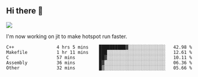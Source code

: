 


<!--
**liusy58/liusy58** is a ✨ _special_ ✨ repository because its `README.md` (this file) appears on your GitHub profile.

Here are some ideas to get you started:

- 🔭 I’m currently working on ...
- 🌱 I’m currently learning ...
- 👯 I’m looking to collaborate on ...
- 🤔 I’m looking for help with ...
- 💬 Ask me about ...
- 📫 How to reach me: ...
- 😄 Pronouns: ...
- ⚡ Fun fact: ...
-->
<!--
![](https://komarev.com/ghpvc/?username=liusy58&color=brightgreen&label=PROFILE+VIEWS)




- 🔭 I’m currently working on my .
- 📫 How to reach me:plz contact me by [email](liusy58@,ail2.sysu.edu.cn) or WeChat(LIUSIYU_58)
- 🏫 I'm an undergraduate in Sun-Yat-sen University majoring in the computer science. Expected to graduate in Spring 2021.
- 👯 I'm now interested in System such as OS, Compiler and Database. 
- 🤔 I’m looking for help with Database System.
-->

## Hi there 👋
![](https://komarev.com/ghpvc/?username=liusy58&color=brightgreen&label=PROFILE+VIEWS)



I'm now working on jit to make hotspot run faster.



 <!--START_SECTION:waka-->

```text
C++                4 hrs 5 mins    ██████████▓░░░░░░░░░░░░░░   42.98 %
Makefile           1 hr 11 mins    ███░░░░░░░░░░░░░░░░░░░░░░   12.61 %
C                  57 mins         ██▓░░░░░░░░░░░░░░░░░░░░░░   10.11 %
Assembly           36 mins         █▓░░░░░░░░░░░░░░░░░░░░░░░   06.36 %
Other              32 mins         █▒░░░░░░░░░░░░░░░░░░░░░░░   05.66 %
```

<!--END_SECTION:waka-->
